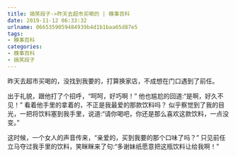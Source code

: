 ```yaml
---
title: 搞笑段子->昨天去超市买喝的 | 糗事百科
date: 2019-11-12 06:33:32
urlname: 0665359059484939b4d1b1baa65d87e5
tags: 
- 糗事百科
categories:
- 糗事百科
- 搞笑段子
---
```

昨天去超市买喝的，没找到我要的，打算换家店，不成想在门口遇到了前任。

出于礼貌，跟他打了个招呼，“呵呵，好巧啊！”    他也尴尬的回道:“是啊，好久不见！”   看着他手里的拿着的，不正是我最爱的那款饮料吗？   似乎察觉到了我的目光，一把将饮料塞到我手里，说道:“请你喝吧，你还是那么喜欢这款饮料，一点没变。”

这时候，一个女人的声音传来，“亲爱的，买到我要的那个口味了吗？”   只见前任立马夺过我手里的饮料，笑眯眯来了句:“多谢妹纸愿意把这瓶饮料让给我啊！”


